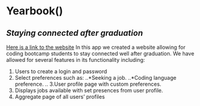 # Yearbook()<br> 
## *Staying connected after graduation*
[Here is a link to the website](herokulinkhere.com)
In this app we created a website allowing for coding bootcamp students to stay connected well after graduation. We have allowed for several features in its functionality including:
1. Users to create a login and password 
2. Select preferences such as: 
..*Seeking a job.
..*Coding language preference. ..
3.User profile page with custom preferences.
4. Displays jobs available with set presences from user profile. 
5. Aggregate page of all users’ profiles


